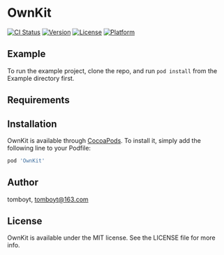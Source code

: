 # OwnKit

[![CI Status](https://img.shields.io/travis/tomboyt/OwnKit.svg?style=flat)](https://travis-ci.org/tomboyt/OwnKit)
[![Version](https://img.shields.io/cocoapods/v/OwnKit.svg?style=flat)](https://cocoapods.org/pods/OwnKit)
[![License](https://img.shields.io/cocoapods/l/OwnKit.svg?style=flat)](https://cocoapods.org/pods/OwnKit)
[![Platform](https://img.shields.io/cocoapods/p/OwnKit.svg?style=flat)](https://cocoapods.org/pods/OwnKit)

## Example

To run the example project, clone the repo, and run `pod install` from the Example directory first.

## Requirements

## Installation

OwnKit is available through [CocoaPods](https://cocoapods.org). To install
it, simply add the following line to your Podfile:

```ruby
pod 'OwnKit'
```

## Author

tomboyt, tomboyt@163.com

## License

OwnKit is available under the MIT license. See the LICENSE file for more info.
